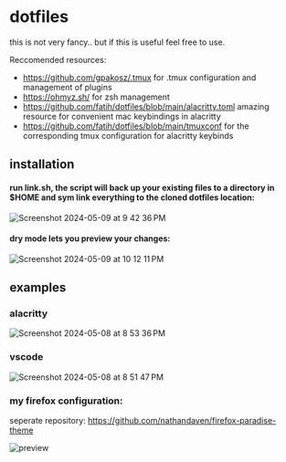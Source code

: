 # dotfiles
this is not very fancy.. but if this is useful feel free to use.

Reccomended resources:
- https://github.com/gpakosz/.tmux for .tmux configuration and management of plugins
- https://ohmyz.sh/ for zsh management
- https://github.com/fatih/dotfiles/blob/main/alacritty.toml amazing resource for convenient mac keybindings in alacritty
- https://github.com/fatih/dotfiles/blob/main/tmuxconf for the corresponding tmux configuration for alacritty keybinds

## installation

#### run link.sh, the script will back up your existing files to a directory in $HOME and sym link everything to the cloned dotfiles location:

<img alt="Screenshot 2024-05-09 at 9 42 36 PM" src="https://github.com/nathandaven/dotfiles/assets/25095231/abf6bffc-0f48-4d55-b4d9-d0c4d2324585">


#### dry mode lets you preview your changes: 

<img alt="Screenshot 2024-05-09 at 10 12 11 PM" src="https://github.com/nathandaven/dotfiles/assets/25095231/d75d123f-144f-4735-b618-6905a3dce338">


## examples

### alacritty
<img alt="Screenshot 2024-05-08 at 8 53 36 PM" src="https://github.com/nathandaven/dotfiles/assets/25095231/2161da43-8ede-4c25-b884-2a7b88b84746">

### vscode
<img alt="Screenshot 2024-05-08 at 8 51 47 PM" src="https://github.com/nathandaven/dotfiles/assets/25095231/974f8442-630f-497a-aa47-7cf6bcdd89b1">

### my firefox configuration:
seperate repository: https://github.com/nathandaven/firefox-paradise-theme 

![preview](https://github.com/nathandaven/dotfiles/assets/25095231/c0feddd8-6c40-4548-a43f-71bcc159d8af)
